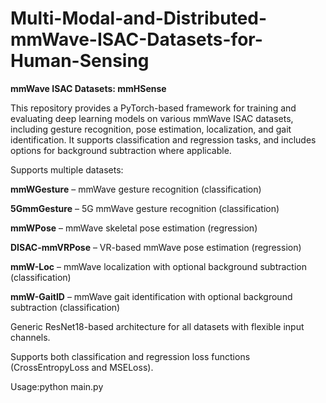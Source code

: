 # Multi-Modal-and-Distributed-mmWave-ISAC-Datasets-for-Human-Sensing

**mmWave ISAC Datasets: mmHSense**

This repository provides a PyTorch-based framework for training and evaluating deep learning models on various mmWave ISAC datasets, including gesture recognition, pose estimation, localization, and gait identification. It supports classification and regression tasks, and includes options for background subtraction where applicable.



Supports multiple datasets:

**mmWGesture** – mmWave gesture recognition (classification)

**5GmmGesture** – 5G mmWave gesture recognition (classification)

**mmWPose** – mmWave skeletal pose estimation (regression)

**DISAC-mmVRPose** – VR-based mmWave pose estimation (regression)

**mmW-Loc** – mmWave localization with optional background subtraction (classification)

**mmW-GaitID** – mmWave gait identification with optional background subtraction (classification)

Generic ResNet18-based architecture for all datasets with flexible input channels.


Supports both classification and regression loss functions (CrossEntropyLoss and MSELoss).

Usage:python main.py
